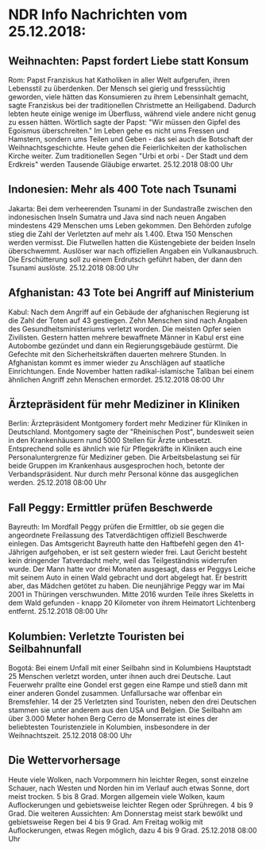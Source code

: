 # NDR Info Nachrichten vom 25.12.2018:


## Weihnachten: Papst fordert Liebe statt Konsum
Rom:				Papst Franziskus hat Katholiken in aller Welt aufgerufen, ihren Lebensstil zu überdenken. Der Mensch sei gierig und fresssüchtig geworden, viele hätten das Konsumieren zu ihrem Lebensinhalt gemacht, sagte Franziskus bei der traditionellen Christmette an Heiligabend. Dadurch lebten heute einige wenige im Überfluss, während viele andere nicht genug zu essen hätten. Wörtlich sagte der Papst: "Wir müssen den Gipfel des Egoismus überschreiten." Im Leben gehe es nicht ums Fressen und Hamstern, sondern ums Teilen und Geben - das sei auch die Botschaft der Weihnachtsgeschichte. Heute gehen die Feierlichkeiten der katholischen Kirche weiter. Zum traditionellen Segen "Urbi et orbi - Der Stadt und dem Erdkreis" werden Tausende Gläubige erwartet. 25.12.2018 08:00 Uhr 

## Indonesien: Mehr als 400 Tote nach Tsunami
Jakarta: Bei dem verheerenden Tsunami in der Sundastraße zwischen den indonesischen Inseln Sumatra und Java sind nach neuen Angaben mindestens 429 Menschen ums Leben gekommen. Den Behörden zufolge stieg die Zahl der Verletzten auf mehr als 1.400. Etwa 150 Menschen werden vermisst. Die Flutwellen hatten die Küstengebiete der beiden Inseln überschwemmt. Auslöser war nach offiziellen Angaben ein Vulkanausbruch. Die Erschütterung soll zu einem Erdrutsch geführt haben, der dann den Tsunami auslöste. 25.12.2018 08:00 Uhr 

## Afghanistan: 43 Tote bei Angriff auf Ministerium
Kabul: Nach dem Angriff auf ein Gebäude der afghanischen Regierung ist die Zahl der Toten auf 43 gestiegen. Zehn Menschen sind nach Angaben des Gesundheitsministeriums verletzt worden. Die meisten Opfer seien Zivilisten. Gestern hatten mehrere bewaffnete Männer in Kabul erst eine Autobombe gezündet und dann ein Regierungsgebäude gestürmt. Die Gefechte mit den Sicherheitskräften dauerten mehrere Stunden. In Afghanistan kommt es immer wieder zu Anschlägen auf staatliche Einrichtungen. Ende November hatten radikal-islamische Taliban bei einem ähnlichen Angriff zehn Menschen ermordet. 25.12.2018 08:00 Uhr 

## Ärztepräsident für mehr Mediziner in Kliniken
Berlin: 			Ärztepräsident Montgomery fordert mehr Mediziner für Kliniken in Deutschland. Montgomery sagte der "Rheinischen Post", bundesweit seien in den Krankenhäusern rund 5000 Stellen für Ärzte unbesetzt. Entsprechend solle es ähnlich wie für Pflegekräfte in Kliniken auch eine Personaluntergrenze für Mediziner geben. Die Arbeitsbelastung sei für beide Gruppen im Krankenhaus ausgesprochen hoch, betonte der Verbandspräsident. Nur durch mehr Personal könne das ausgeglichen werden. 25.12.2018 08:00 Uhr 

## Fall Peggy: Ermittler prüfen Beschwerde
Bayreuth: Im Mordfall Peggy prüfen die Ermittler, ob sie gegen die angeordnete Freilassung des Tatverdächtigen offiziell Beschwerde einlegen. Das Amtsgericht Bayreuth hatte den Haftbefehl gegen den 41-Jährigen aufgehoben, er ist seit gestern wieder frei. Laut Gericht besteht kein dringender  Tatverdacht mehr, weil das Teilgeständnis widerrufen wurde. Der Mann hatte vor drei Monaten ausgesagt, dass er Peggys Leiche mit seinem Auto in einen Wald gebracht und dort abgelegt hat. Er bestritt aber, das Mädchen getötet zu haben. Die neunjährige Peggy war im Mai 2001 in Thüringen verschwunden. Mitte 2016 wurden Teile ihres Skeletts in dem Wald gefunden - knapp 20 Kilometer von ihrem Heimatort Lichtenberg entfernt. 25.12.2018 08:00 Uhr 

## Kolumbien: Verletzte Touristen bei Seilbahnunfall
Bogotá: Bei einem Unfall mit einer Seilbahn sind in Kolumbiens Hauptstadt 25 Menschen verletzt worden, unter ihnen auch drei Deutsche. Laut Feuerwehr prallte eine Gondel erst gegen eine Rampe und stieß dann mit einer anderen Gondel zusammen. Unfallursache war offenbar ein Bremsfehler. 14 der 25 Verletzten sind Touristen, neben den drei Deutschen stammen sie unter anderem aus den USA und Belgien. Die Seilbahn am über 3.000 Meter hohen Berg Cerro de Monserrate ist eines der beliebtesten Touristenziele in Kolumbien, insbesondere in der Weihnachtszeit. 25.12.2018 08:00 Uhr 

## Die Wettervorhersage
Heute viele Wolken, nach Vorpommern hin leichter Regen, sonst einzelne Schauer, nach Westen und Norden hin im Verlauf auch etwas Sonne, dort meist trocken. 5 bis 8 Grad. Morgen allgemein viele Wolken, kaum Auflockerungen und gebietsweise leichter Regen oder Sprühregen. 4 bis 9 Grad. Die weiteren Aussichten: Am Donnerstag meist stark bewölkt und gebietsweise Regen bei 4 bis 9 Grad. Am Freitag wolkig mit Auflockerungen, etwas Regen möglich, dazu 4 bis 9 Grad. 25.12.2018 08:00 Uhr 

